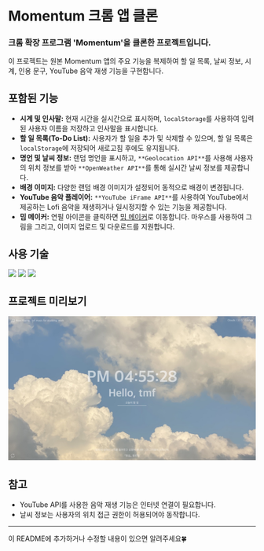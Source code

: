 # Momentum 크롬 앱 클론

### 크롬 확장 프로그램 'Momentum'을 클론한 프로젝트입니다.

이 프로젝트는 원본 Momentum 앱의 주요 기능을 복제하여 할 일 목록, 날씨 정보, 시계, 인용 문구, YouTube 음악 재생 기능을 구현합니다.

## 포함된 기능

- **시계 및 인사말:** 현재 시간을 실시간으로 표시하며, `localStorage`를 사용하여 입력된 사용자 이름을 저장하고 인사말을 표시합니다.
- **할 일 목록(To-Do List):** 사용자가 할 일을 추가 및 삭제할 수 있으며, 할 일 목록은 `localStorage`에 저장되어 새로고침 후에도 유지됩니다.
- **명언 및 날씨 정보:** 랜덤 명언을 표시하고, `**Geolocation API**`를 사용해 사용자의 위치 정보를 받아 `**OpenWeather API**`를 통해 실시간 날씨 정보를 제공합니다.
- **배경 이미지:** 다양한 랜덤 배경 이미지가 설정되어 동적으로 배경이 변경됩니다.
- **YouTube 음악 플레이어:** `**YouTube iFrame API**`를 사용하여 YouTube에서 제공하는 Lofi 음악을 재생하거나 일시정지할 수 있는 기능을 제공합니다.
- **밈 메이커:** 연필 아이콘을 클릭하면 [밈 메이커](https://miseullang.github.io/VanillaJSCanvas/)로 이동합니다. 마우스를 사용하여 그림을 그리고, 이미지 업로드 및 다운로드를 지원합니다.

## 사용 기술

<img src="https://img.shields.io/badge/html5-E34F26?style=for-the-badge&amp;logo=html&amp;logoColor=white"/>

<img src="https://img.shields.io/badge/css-1572B6?style=for-the-badge&amp;logo=css&amp;logoColor=white"/>

<img src="https://img.shields.io/badge/javascript-F7DF1E?style=for-the-badge&amp;logo=javascript&amp;logoColor=black"/>

## 프로젝트 미리보기

[![미리보기 화면](./img/preview.png)](https://miseullang.github.io/momentum/)

## 참고

- YouTube API를 사용한 음악 재생 기능은 인터넷 연결이 필요합니다.
- 날씨 정보는 사용자의 위치 접근 권한이 허용되어야 동작합니다.

---

이 README에 추가하거나 수정할 내용이 있으면 알려주세요🍀